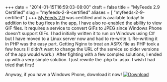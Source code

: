 +++
date = "2014-01-15T16:59:03-08:00"
draft = false
title = "MyFeeds 2.9 Certified"
slug = "myfeeds-2-9-certified"
aliases = [
	"myfeeds-2-9-certified"
]
+++
<a title="MyFeeds 2.9" href="http://pitman.bz/2014/01/myfeeds-2-9/">MyFeeds 2.9</a> was certified and is available today! In addition to the bug fixes in the app, I have also re-enabled the ability to view GIF files. It requires a service to convert GIFs to JPEG since Windows Phone doesn't support GIFs. I had initially written it to run on Windows using C# but I have moved to a Linux server now and had to re-write it. Re-writing it in PHP was the easy part. Getting Nginx to treat an ASPX file as PHP took a few hours (I didn't want to change the URL of the service so older versions of the app would work.)  After fighting with a few complex solutions, I ended up with a very simple solution. I just rewrite the .php to .aspx. I wish I had tried that first!

Anyway, if you have a Windows Phone, download it now!
[![Download](http://res.cloudinary.com/pitman-bz/image/upload/v1385105993/WindowsPhone_125x40_blu_xw0xyu.png)](http://windowsphone.com/s?appid=d2648ca8-7eda-df11-a844-00237de2db9e)
